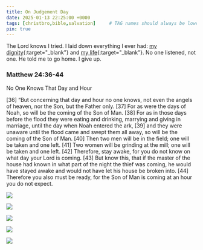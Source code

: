 ```yaml
---
title: On Judgement Day
date: 2025-01-13 22:25:00 +0000
tags: [christbro,bible,salvation]     # TAG names should always be lowercase
pin: true
---
```


The Lord knows I tried. I laid down everything I ever had: [my dignity](../on-sacrifice/){:target="_blank"} and [my life](../reasoning-behind-preaching-mainland-china-jonah-style/){:target="_blank"}. No one listened, not one. He told me to go home. I give up.

### Matthew 24:36-44

No One Knows That Day and Hour

[36] “But concerning that day and hour no one knows, not even the angels of heaven, nor the Son, but the Father only. [37] For as were the days of Noah, so will be the coming of the Son of Man. [38] For as in those days before the flood they were eating and drinking, marrying and giving in marriage, until the day when Noah entered the ark, [39] and they were unaware until the flood came and swept them all away, so will be the coming of the Son of Man. [40] Then two men will be in the field; one will be taken and one left. [41] Two women will be grinding at the mill; one will be taken and one left. [42] Therefore, stay awake, for you do not know on what day your Lord is coming. [43] But know this, that if the master of the house had known in what part of the night the thief was coming, he would have stayed awake and would not have let his house be broken into. [44] Therefore you also must be ready, for the Son of Man is coming at an hour you do not expect.

![](/yPj4jFPOxqziimDS.jpeg)

![](/oF67oH1CYQtGboBb.jpeg)

![](/em6qZgfBj4OOq1Qr.jpeg)

![](/dTENpKgwPMxBDuMx.jpeg)

![](/IJn3Izmejlllfo08.jpeg)